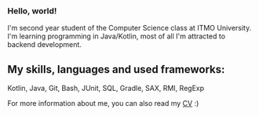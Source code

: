### Hello, world!
I'm second year student of the Computer Science class at ITMO University.
I'm learning programming in Java/Kotlin, most of all I'm attracted to backend development.

## My skills, languages and used frameworks:
Kotlin, Java, Git, Bash, JUnit, SQL, Gradle, SAX, RMI, RegExp

For more information about me, you can also read my [CV](https://github.com/Krisstopher/Krisstopher/blob/main/CV.pdf) :) 

<!--
**Krisstopher/Krisstopher** is a ✨ _special_ ✨ repository because its `README.md` (this file) appears on your GitHub profile.

Here are some ideas to get you started:

- 🔭 I’m currently working on ...
- 🌱 I’m currently learning ...
- 👯 I’m looking to collaborate on ...
- 🤔 I’m looking for help with ...
- 💬 Ask me about ...
- 📫 How to reach me: ...
- 😄 Pronouns: ...
- ⚡ Fun fact: ...
-->
